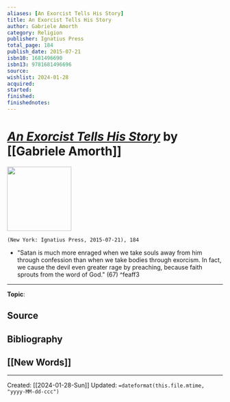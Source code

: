 ```yaml
---
aliases: [An Exorcist Tells His Story]
title: An Exorcist Tells His Story
author: Gabriele Amorth
category: Religion
publisher: Ignatius Press
total_page: 184
publish_date: 2015-07-21
isbn10: 1681496690
isbn13: 9781681496696
source: 
wishlist: 2024-01-28
acquired: 
started: 
finished: 
finishednotes: 
---
```

# *[An Exorcist Tells His Story]()* by [[Gabriele Amorth]]

<img src="http://books.google.com/books/content?id=y3WuCgAAQBAJ&printsec=frontcover&img=1&zoom=1&edge=curl&source=gbs_api" width=150>

`(New York: Ignatius Press, 2015-07-21), 184`

- "Satan is much more enraged when we take souls away from him through confession than when we take bodies through exorcism. In fact, we cause the devil even greater rage by preaching, because faith sprouts from the word of God." (67) ^feaff3

--- 
**Topic**: 

**Source**
- 

**Bibliography**
- 
 
**[[New Words]]**
- 

---
Created: [[2024-01-28-Sun]]
Updated: `=dateformat(this.file.mtime, "yyyy-MM-dd-ccc")`